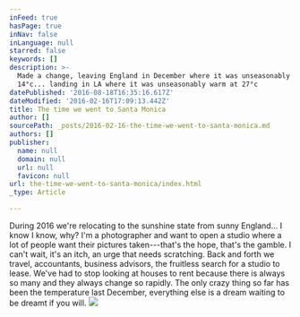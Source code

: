 ```yaml
---
inFeed: true
hasPage: true
inNav: false
inLanguage: null
starred: false
keywords: []
description: >-
  Made a change, leaving England in December where it was unseasonably warm at
  14°c... landing in LA where it was unseasonably warm at 27°c
datePublished: '2016-08-18T16:35:16.617Z'
dateModified: '2016-02-16T17:09:13.442Z'
title: The time we went to Santa Monica
author: []
sourcePath: _posts/2016-02-16-the-time-we-went-to-santa-monica.md
authors: []
publisher:
  name: null
  domain: null
  url: null
  favicon: null
url: the-time-we-went-to-santa-monica/index.html
_type: Article

---
```

During 2016 we're relocating to the sunshine state from sunny England... I know I know, why? I'm a photographer and want to open a studio where a lot of people want their pictures taken---that's the hope, that's the gamble. I can't wait, it's an itch, an urge that needs scratching. Back and forth we travel, accountants, business advisors, the fruitless search for a studio to lease. We've had to stop looking at houses to rent because there is always so many and they always change so rapidly. The only crazy thing so far has been the temperature last December, everything else is a dream waiting to be dreamt if you will.
![](https://the-grid-user-content.s3-us-west-2.amazonaws.com/774d35a4-58f0-4756-a9eb-a876ba5abd4c.jpg)